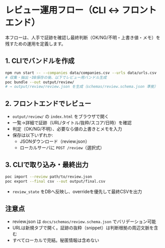 # レビュー運用フロー（CLI ↔ フロントエンド）

本フローは、人手で証跡を確認し最終判断（OK/NG/不明・上書き値・メモ）を残すための運用を定義します。

## 1. CLIでバンドルを作成
```bash
npm run start -- --companies data/companies.csv --urls data/urls.csv
# 収集・抽出・DB保存の後、以下でレビュー用バンドル生成
poc bundle --out output/review/
# → output/review/review.json を生成（schemas/review.schema.json 準拠）
```

## 2. フロントエンドでレビュー
- `output/review/` の `index.html` をブラウザで開く
- 一覧→詳細で証跡（URL/タイトル/抜粋/スコア/日時）を確認
- 判定（OK/NG/不明）、必要なら値の上書きとメモを入力
- 保存は以下いずれか:
  - JSONダウンロード（review.json）
  - ローカルサーバに `POST /review`（選択式）

## 3. CLIで取り込み・最終出力
```bash
poc import --review path/to/review.json
poc export --final csv --out output/final.csv
```
- `review_state` をDBへ反映し、overrideを優先して最終CSVを出力

## 注意点
- review.json は `docs/schemas/review.schema.json` でバリデーション可能
- URLは新規タブで開く。証跡の抜粋（snippet）は判断根拠の周辺文脈を含む
- すべてローカルで完結。秘匿情報は含めない

